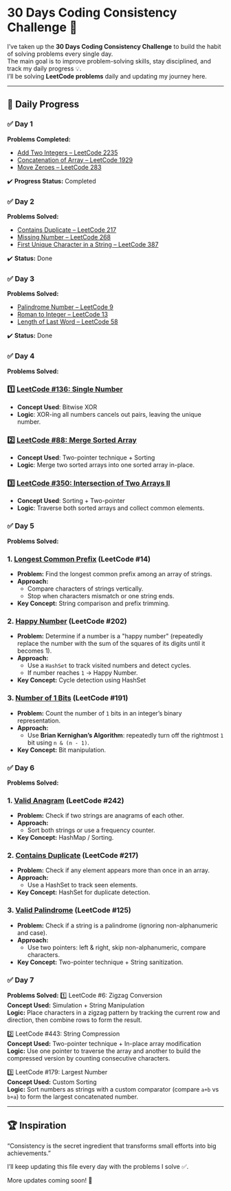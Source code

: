 # 30 Days Coding Consistency Challenge 🎯

I’ve taken up the **30 Days Coding Consistency Challenge** to build the habit of solving problems every single day.  
The main goal is to improve problem-solving skills, stay disciplined, and track my daily progress 💡.  
I’ll be solving **LeetCode problems** daily and updating my journey here.

---

## 📅 Daily Progress

### ✅ Day 1
**Problems Completed:**
- [Add Two Integers – LeetCode 2235](https://leetcode.com/problems/add-two-integers/)  
- [Concatenation of Array – LeetCode 1929](https://leetcode.com/problems/concatenation-of-array/)  
- [Move Zeroes – LeetCode 283](https://leetcode.com/problems/move-zeroes/)  

✔️ **Progress Status:** Completed  

### ✅ Day 2
**Problems Solved:**
- [Contains Duplicate – LeetCode 217](https://leetcode.com/problems/contains-duplicate/)  
- [Missing Number – LeetCode 268](https://leetcode.com/problems/missing-number/)  
- [First Unique Character in a String – LeetCode 387](https://leetcode.com/problems/first-unique-character-in-a-string/)  

✔️ **Status:** Done  

### ✅ Day 3
**Problems Solved:**
- [Palindrome Number – LeetCode 9](https://leetcode.com/problems/palindrome-number/)  
- [Roman to Integer – LeetCode 13](https://leetcode.com/problems/roman-to-integer/)  
- [Length of Last Word – LeetCode 58](https://leetcode.com/problems/length-of-last-word/)  

✔️ **Status:** Done  

### ✅ Day 4  
**Problems Solved:**
### 1️⃣ [LeetCode #136: Single Number](https://leetcode.com/problems/single-number/)  
- **Concept Used**: Bitwise XOR  
- **Logic**: XOR-ing all numbers cancels out pairs, leaving the unique number.  

### 2️⃣ [LeetCode #88: Merge Sorted Array](https://leetcode.com/problems/merge-sorted-array/)  
- **Concept Used**: Two-pointer technique + Sorting  
- **Logic**: Merge two sorted arrays into one sorted array in-place.  

### 3️⃣ [LeetCode #350: Intersection of Two Arrays II](https://leetcode.com/problems/intersection-of-two-arrays-ii/)  
- **Concept Used**: Sorting + Two-pointer  
- **Logic**: Traverse both sorted arrays and collect common elements.


### ✅ Day 5 
**Problems Solved:**
### 1. [Longest Common Prefix](https://leetcode.com/problems/longest-common-prefix/) (LeetCode #14)
- **Problem:** Find the longest common prefix among an array of strings.
- **Approach:**  
  - Compare characters of strings vertically.
  - Stop when characters mismatch or one string ends.
- **Key Concept:** String comparison and prefix trimming.
### 2. [Happy Number](https://leetcode.com/problems/happy-number/) (LeetCode #202)
- **Problem:** Determine if a number is a "happy number" (repeatedly replace the number with the sum of the squares of its digits until it becomes 1).
- **Approach:**  
  - Use a `HashSet` to track visited numbers and detect cycles.
  - If number reaches `1` → Happy Number.
- **Key Concept:** Cycle detection using HashSet
### 3. [Number of 1 Bits](https://leetcode.com/problems/number-of-1-bits/) (LeetCode #191)
- **Problem:** Count the number of `1` bits in an integer’s binary representation.
- **Approach:**  
  - Use **Brian Kernighan’s Algorithm**: repeatedly turn off the rightmost `1` bit using `n & (n - 1)`.
- **Key Concept:** Bit manipulation.

### ✅ Day 6  
**Problems Solved:**
### 1. [Valid Anagram](https://leetcode.com/problems/valid-anagram/) (LeetCode #242)  
- **Problem:** Check if two strings are anagrams of each other.  
- **Approach:**  
  - Sort both strings or use a frequency counter.  
- **Key Concept:** HashMap / Sorting.
### 2. [Contains Duplicate](https://leetcode.com/problems/contains-duplicate/) (LeetCode #217)  
- **Problem:** Check if any element appears more than once in an array.  
- **Approach:**  
  - Use a HashSet to track seen elements.  
- **Key Concept:** HashSet for duplicate detection.
### 3. [Valid Palindrome](https://leetcode.com/problems/valid-palindrome/) (LeetCode #125)  
- **Problem:** Check if a string is a palindrome (ignoring non-alphanumeric and case).  
- **Approach:**  
  - Use two pointers: left & right, skip non-alphanumeric, compare characters.  
- **Key Concept:** Two-pointer technique + String sanitization.

### ✅ Day 7  
**Problems Solved:**
1️⃣ LeetCode #6: Zigzag Conversion  
**Concept Used:** Simulation + String Manipulation  
**Logic:** Place characters in a zigzag pattern by tracking the current row and direction, then combine rows to form the result.  

2️⃣ LeetCode #443: String Compression  
**Concept Used:** Two-pointer technique + In-place array modification  
**Logic:** Use one pointer to traverse the array and another to build the compressed version by counting consecutive characters.  

3️⃣ LeetCode #179: Largest Number  
**Concept Used:** Custom Sorting  
**Logic:** Sort numbers as strings with a custom comparator (compare `a+b` vs `b+a`) to form the largest concatenated number.  


---

## 🏆 Inspiration
“Consistency is the secret ingredient that transforms small efforts into big achievements.”  

I’ll keep updating this file every day with the problems I solve ✅.  

More updates coming soon! 🚀
